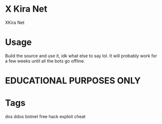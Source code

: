 # X Kira Net
XKira Net

# Usage
Build the source and use it, idk what else to say lol. It will probably work for a few weeks until all the bots go offline.



# EDUCATIONAL PURPOSES ONLY

# Tags
dos ddos botnet free hack exploit cheat
